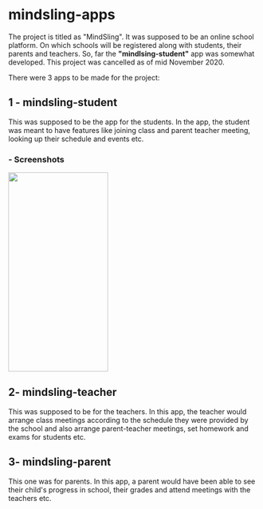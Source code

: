 # mindsling-apps
The project is titled as "MindSling". It was supposed to be an online school platform.
On which schools will be registered along with students, their parents and teachers.
So, far the **"mindlsing-student"** app was somewhat developed. This project was cancelled as of mid November 2020.

There were 3 apps to be made for the project:

## 1 - mindsling-student
This was supposed to be the app for the students. In the app, the student was meant to
have features like joining class and parent teacher meeting, looking up their schedule and events etc.

### - Screenshots
<img src="https://user-images.githubusercontent.com/50026474/103415221-0163c400-4ba3-11eb-994a-b547bc1b37ec.jpg" width="200" height="400" />




## 2- mindsling-teacher
This was supposed to be for the teachers. In this app, the teacher would arrange class
meetings according to the schedule they were provided by the school and also arrange
parent-teacher meetings, set homework and exams for students etc.

## 3- mindsling-parent
This one was for parents. In this app, a parent would have been able to see their
child's progress in school, their grades and attend meetings with the teachers etc.
